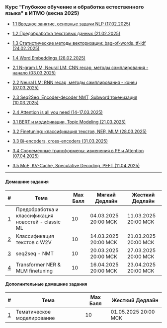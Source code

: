 ### Курс "Глубокое обучение и обработка естественного языка" в ИТМО (весна 2025)

- [1.1 Вводное занятие, основные задачи NLP (17.02.2025)](Lecture%201)
- [1.2 Предобработка текстовых данных (21.02.2025)](Lecture%202)
- [1.3 Статистические методы векторизации: bag-of-words, tf-idf (24.02.2025)](Lecture%203)
- [1.4 Word Embeddings (28.02.2025)](Lecture%204)


- [2.1 N-gram LM, Neural LM: CNN recap, методы сэмплирования - начало (03.03.2025)](Lecture%205)
- [2.2 Neural LM: RNN recap, методы сэмплирования - конец (07.03.2025)](Lecture%206)
- [2.3 Seq2Seq, Encoder-decoder NMT, Subword токенизация (10.03.2025)](Lecture%207)
- [2.4 Attention is all you need (14-17.03.2025)](Lecture%208-9)


- [3.1 BERT и модификации, Topic Modeling (21.03.2025)](Lecture%2010)
- [3.2 Finetuning: классификация текстов, NER, MLM (28.03.2025)](Lecture%2011)
- [3.3 Bi-encoders, cross-encoders (31.03.2025)](Lecture%2012)
- [3.4 Современные трансформеры: изменения в PE и Attention (07.04.2025)](Lecture%2013)
- [3.5 MoE, KV-Cache, Speculative Decoding, PEFT (11.04.2025)](Lecture%2014)
______

#### Домашние задания

| #    |   Тема   |  Max Балл | Мягкий Дедлайн | Жесткий Дедлайн |
|------|----------|-----------|----------------|-----------------|
| [1](HW/itmo_nlp_course_hw_1.md) | Предобработка и классификация новостей - classic ML | 10 | 04.03.2025 20:00 МСК| 11.03.2025 20:00 МСК|
| [2](HW/itmo_nlp_course_hw_2.md) | Классификация текстов с W2V | 10 | 14.03.2025 20:00 МСК| 21.03.2025 20:00 МСК|
| [3](HW/itmo_nlp_course_hw_3.md) | seq2seq - NMT | 10 | 20.03.2025 20:00 МСК| 27.03.2025 20:00 МСК|
| [4](HW/itmo_nlp_course_hw_4.md) | Transformer NER & MLM finetuning | 10 | 16.04.2025 20:00 МСК| 23.04.2025 20:00 МСК|


#### Дополнительные домашние задания

| #    |   Тема   |  Max Балл | Жесткий Дедлайн |
|------|----------|-----------|-----------------|
| [1](HW/itmo_nlp_course_add_hw_1.md) | Тематическое моделирование | 10 | 01.05.2025 20:00 МСК|
